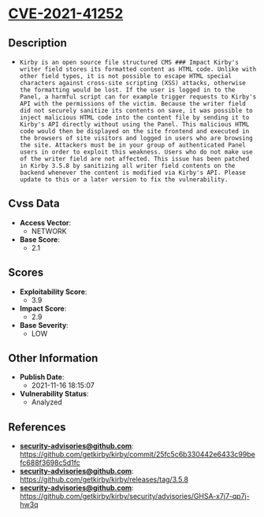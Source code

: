 
# [CVE-2021-41252](https://github.com/getkirby/kirby/commit/25fc5c6b330442e6433c99befc688f3698c5d1fc)

## Description

- `Kirby is an open source file structured CMS ### Impact Kirby's writer field stores its formatted content as HTML code. Unlike with other field types, it is not possible to escape HTML special characters against cross-site scripting (XSS) attacks, otherwise the formatting would be lost. If the user is logged in to the Panel, a harmful script can for example trigger requests to Kirby's API with the permissions of the victim. Because the writer field did not securely sanitize its contents on save, it was possible to inject malicious HTML code into the content file by sending it to Kirby's API directly without using the Panel. This malicious HTML code would then be displayed on the site frontend and executed in the browsers of site visitors and logged in users who are browsing the site. Attackers must be in your group of authenticated Panel users in order to exploit this weakness. Users who do not make use of the writer field are not affected. This issue has been patched in Kirby 3.5.8 by sanitizing all writer field contents on the backend whenever the content is modified via Kirby's API. Please update to this or a later version to fix the vulnerability.`

## Cvss Data

- **Access Vector**:
  - NETWORK
- **Base Score**:
  - 2.1

## Scores

- **Exploitability Score**:
  - 3.9
- **Impact Score**:
  - 2.9
- **Base Severity**:
  - LOW

## Other Information

- **Publish Date**:
  - 2021-11-16 18:15:07
- **Vulnerability Status**:
  - Analyzed

## References

- **security-advisories@github.com**: https://github.com/getkirby/kirby/commit/25fc5c6b330442e6433c99befc688f3698c5d1fc
- **security-advisories@github.com**: https://github.com/getkirby/kirby/releases/tag/3.5.8
- **security-advisories@github.com**: https://github.com/getkirby/kirby/security/advisories/GHSA-x7j7-qp7j-hw3q
